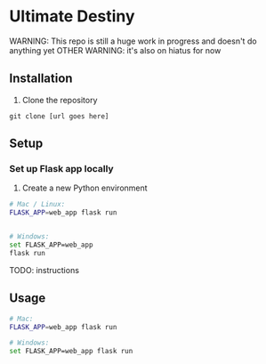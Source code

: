 # Ultimate Destiny

WARNING: This repo is still a huge work in progress and doesn't do anything yet
OTHER WARNING: it's also on hiatus for now

## Installation

1. Clone the repository

```
git clone [url goes here]
```

## Setup

### Set up Flask app locally

1. Create a new Python environment

```sh
# Mac / Linux:
FLASK_APP=web_app flask run


# Windows:
set FLASK_APP=web_app
flask run
```

TODO: instructions

## Usage

```sh
# Mac:
FLASK_APP=web_app flask run

# Windows:
set FLASK_APP=web_app flask run
```
